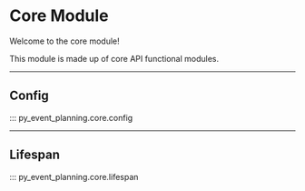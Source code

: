# Core Module

Welcome to the core module!

This module is made up of core API functional modules.
___
## Config
::: py_event_planning.core.config

___
## Lifespan
::: py_event_planning.core.lifespan
